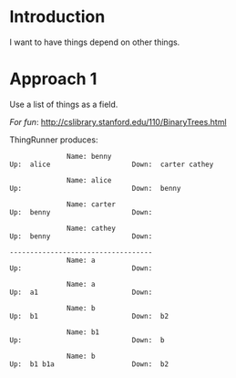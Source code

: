 # Introduction

I want to have things depend on other things.

# Approach 1
Use a list of things as a field.

_For fun_: http://cslibrary.stanford.edu/110/BinaryTrees.html

ThingRunner produces:
```
              Name: benny
Up:  alice                    Down:  carter cathey

              Name: alice
Up:                           Down:  benny

              Name: carter
Up:  benny                    Down:

              Name: cathey
Up:  benny                    Down:

-----------------------------------
              Name: a
Up:                           Down:

              Name: a
Up:  a1                       Down:

              Name: b
Up:  b1                       Down:  b2

              Name: b1
Up:                           Down:  b

              Name: b
Up:  b1 b1a                   Down:  b2
```

